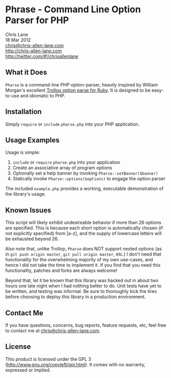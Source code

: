 Phrase - Command Line Option Parser for PHP
=================
Chris Lane  
18 Mar 2012  
chris@chris-allen-lane.com  
http://chris-allen-lane.com  
http://twitter.com/#!/chrisallenlane


What it Does
------------
`Pharse` is a command-line PHP option-parser, heavily inspired by William
Morgan's excellent [Trollop option parse for Ruby](http://trollop.rubyforge.org/).
It is designed to be easy-to-use and idiomatic to PHP.


Installation
------------
Simply `require` or `include` `pharse.php` into your PHP application.


Usage Examples
--------------
Usage is simple:

1. `include` or `require` `pharse.php` into your application
2. Create an associative array of program options
3. Optionally set a help banner by invoking `Pharse::setBanner($banner)`
4. Statically invoke `Pharse::options($options)` to engage the option parser

The included `example.php` provides a working, executable demonstration of
the library's usage.


Known Issues
------------
This script will likely exhibit undesireable behavior if more than 26
options are specified. This is because each short option is automatically
chosen (if not explicitly specified) from [a-z], and the supply of 
lowercase letters will be exhausted beyond 26.

Also note that, unlike Trollop, `Pharse` does NOT support nested options
(as in `git push origin master`, `git pull origin master`, etc.) I don't
need that functionality for the overwhelming majority of my own use-cases,
and hence I did not take the time to implement it. If you find that you need
this functionality, patches and forks are always welcome!

Beyond that, let it be known that this library was hacked out in about
two hours one late night when I had nothing better to do. Unit tests have
yet to be written, and testing was informal. Be sure to thoroughly kick
the tires before choosing to deploy this library in a production environment.


Contact Me
-------------
If you have questions, concerns, bug reports, feature requests, etc,
feel free to contact me at chris@chris-allen-lane.com.


License
-------
This product is licensed under the GPL 3 (http://www.gnu.org/copyleft/gpl.html).
It comes with no warranty, expressed or implied.
